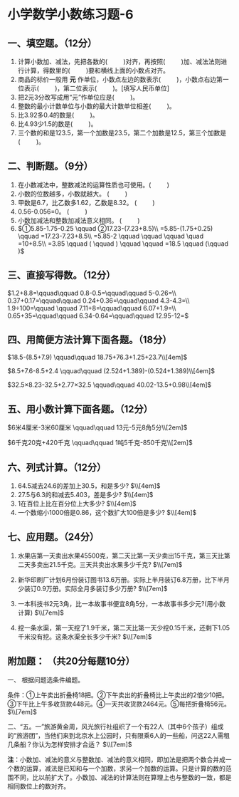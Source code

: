 # 小学数学小数练习题-6

## 一、填空题。（12分）

1. 计算小数加、减法，先把各数的($\qquad$    )对齐，再按照($\qquad$    )加、减法法则进行计算，得数里的($\qquad$    )要和横线上面的小数点对齐。
2. 商品的标价一般用 **元** 作单位，小数点左边的数表示($\qquad$    )，小数点右边第一位表示($\qquad$    )，第二位表示($\qquad$    )。[填写人民币单位]
3. 把2元3分改写成用“元”作单位应是($\qquad$    )。
4. 整数的最小计数单位与小数的最大计数单位相差($\qquad$    )。
5. 比3.92多0.4的数是($\qquad$    )。
6. 比4.93少1.5的数是($\qquad$    )。
7. 三个数的和是123.5，第一个加数是23.5，第二个加数是12.5，第三个加数是($\qquad$    )。

## 二、判断题。（9分）

1. 在小数减法中，整数减法的运算性质也可使用。($\qquad$    )
2. 小数的位数越多，小数就越大。				($\qquad$    )
3. 甲数是6.7，比乙数多1.62，乙数是8.32。		($\qquad$    )
4.	0.56-0.056=0。							($\qquad$    )
5. 小数加减法和整数加减法意义相同。			($\qquad$    )
6. $①5.85-1.75-0.25    \qquad          ②17.23-(7.23+8.5)\\
=5.85-(1.75+0.25)      \qquad           =17.23-7.23+8.5\\
=5.85-2  \qquad \qquad \qquad \quad     =10+8.5\\
=3.85  \qquad    ( \qquad ) \qquad \qquad =18.5 \qquad (\qquad    )$

## 三、直接写得数。（12分）

$1.2+8.8=\qquad\qquad            0.8-0.5=\qquad\qquad            5-0.26=\\
0.37+0.17=\qquad\qquad          0.24+0.36=\qquad\qquad          4.3-4.3=\\
1.9÷100=\qquad \qquad           7.11+8=\qquad\qquad            6.07+1.9=\\
0.65+35=\qquad\qquad            6.34-0.64=\qquad\qquad          12.95-12=$

## 四、用简便方法计算下面各题。（18分）

$18.5-(8.5+7.9)   \qquad\qquad             18.75+76.3+1.25+23.7\\[4em]$

 

$8.5+7.6-8.5+2.4  \qquad\qquad           (2.524+1.389)-(0.524+1.389)\\[4em]$

  

$32.5×8.23-32.5+2.77×32.5 \qquad\qquad          40.02-13.5+0.98\\[4em]$

 

## 五、用小数计算下面各题。（12分）

$6米4厘米-3米60厘米  \qquad\qquad       13元-5元8角5分\\[2em]$


$6千克20克+420千克  \qquad\qquad         1吨5千克-850千克\\[2em]$


 ## 六、列式计算。（12分）

1. 64.5减去24.6的差加上30.5，和是多少?
$\\[4em]$
2. 27.5与6.3的和减去5.403，差是多少?
$\\[4em]$
3. 1在百位上比在百分位上大多少?
$\\[4em]$
4. 一个数缩小1000倍是0.86，这个数扩大100倍是多少?
$\\[4em]$

## 七、应用题。（24分）

1. 水果店第一天卖出水果45500克，第二天比第一天少卖出15千克，第三天比第二天多卖出21.5千克。三天共卖出水果多少千克?
$\\[7em]$


2. 新华印刷厂计划6月份装订图书13.6万册。实际上半月装订6.8万册，比下半月少装订0.9万册。实际全月多装订多少万册?
$\\[7em]$


3. 一本科技书2元3角，比一本故事书便宜8角5分，一本故事书多少元?(用小数计算)
$\\[7em]$


4. 挖一条水渠，第一天挖了1.9千米，第二天比第一天少挖0.15千米，还剩下1.05千米没有挖。这条水渠全长多少千米?
$\\[7em]$


## 附加题： （共20分每题10分）  

一、 根据问题选条件编题。   

条件：①上午卖出折叠椅18把。②下午卖出的折叠椅比上午卖出的2倍少10把。③下午比上午多收货款448元。④一天共收货款2464元。⑤每把折叠椅56元。
$\\[7em]$

二、“五。一”旅游黄金周，风光旅行社组织了一个有22人（其中6个孩子）组成的“旅游团”，当他们来到北京水上公园时，只有限乘6人的一些船，问这22人需租几条船？你认为怎样安排才合适？
$\\[7em]$

**注**：小数加、减法的意义与整数加、减法的意义相同，即加法是把两个数合并成一个数的运算，减法是已知和与一个加数，求另一个加数的运算。只是计算的数的范围不同，比以前扩大了。小数加、减法的计算法则在算理上也与整数的一致，都是相同数位上的数对齐。
